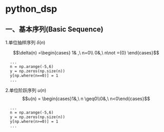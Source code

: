 # python_dsp
## 一、基本序列(Basic Sequence)
1.单位抽样序列 $\delta(n)$
   
$$\delta(n) =\begin{cases} 1& ,\ n=0\\ 0&,\ n\not ={0} \end{cases}$$

```
  ...
  n = np.arange(-5,6)
  y = np.zeros(np.size(n))
  y[np.where(n==0)] = 1
  ...
```

2.单位阶跃序列 $u(n)$
$$u(n) = \begin{cases}1&,\ n \geq0\\0&,\ n<0\end{cases}$$
```
  ...
  n = np.arange(-5,6)
  y = np.zeros(np.size(n))
  y[np.where(n>=0)] = 1
  ...
```
    